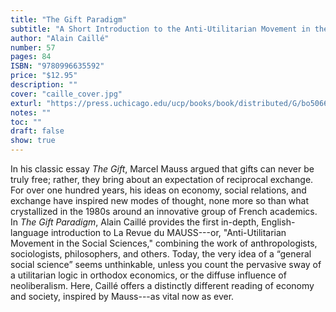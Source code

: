 ```yaml
---
title: "The Gift Paradigm"
subtitle: "A Short Introduction to the Anti-Utilitarian Movement in the Social Sciences"
author: "Alain Caillé"
number: 57
pages: 84
ISBN: "9780996635592"
price: "$12.95"
description: ""
cover: "caille_cover.jpg"
exturl: "https://press.uchicago.edu/ucp/books/book/distributed/G/bo50666401.html"
notes: ""
toc: ""
draft: false
show: true
---
```


In his classic essay *The Gift*, Marcel Mauss argued that gifts can never be truly free; rather, they bring about an expectation of reciprocal exchange. For over one hundred years, his ideas on economy, social relations, and exchange have inspired new modes of thought, none more so than what crystallized in the 1980s around an innovative group of French academics. In *The Gift Paradigm*, Alain Caillé provides the first in-depth, English-language introduction to La Revue du MAUSS---or, "Anti-Utilitarian Movement in the Social Sciences," combining the work of anthropologists, sociologists, philosophers, and others. Today, the very idea of a “general social science” seems unthinkable, unless you count the pervasive sway of a utilitarian logic in orthodox economics, or the diffuse influence of neoliberalism. Here, Caillé offers a distinctly different reading of economy and society, inspired by Mauss---as vital now as ever.
